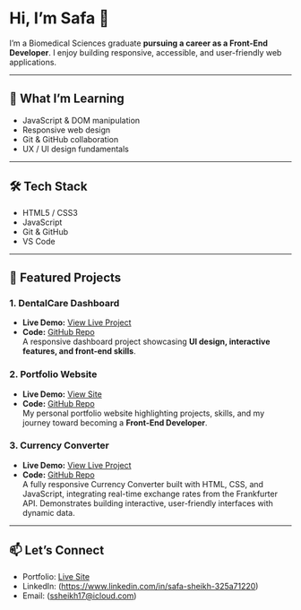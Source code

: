# Hi, I’m Safa 👋

I’m a Biomedical Sciences graduate **pursuing a career as a Front-End Developer**. 
I enjoy building responsive, accessible, and user-friendly web applications.  

---

## 🚀 What I’m Learning
- JavaScript & DOM manipulation  
- Responsive web design  
- Git & GitHub collaboration  
- UX / UI design fundamentals  

---

## 🛠️ Tech Stack
- HTML5 / CSS3  
- JavaScript  
- Git & GitHub  
- VS Code  

---

## 🔗 Featured Projects

### 1. DentalCare Dashboard
- **Live Demo:** [View Live Project](https://ssheikh17.github.io/DentalCare-Dashboard/)  
- **Code:** [GitHub Repo](https://github.com/ssheikh17/DentalCare-Dashboard)  
A responsive dashboard project showcasing **UI design, interactive features, and front-end skills**.


### 2. Portfolio Website
- **Live Demo:** [View Site](https://ssheikh17.github.io/safa-sheikh-portfolio/)  
- **Code:** [GitHub Repo](https://github.com/ssheikh17/safa-sheikh-portfolio)  
My personal portfolio website highlighting projects, skills, and my journey toward becoming a **Front-End Developer**.


### 3. Currency Converter

   - **Live Demo:** [View Live Project](https://ssheikh17.github.io/currency-converter/currency.html)  
   - **Code:** [GitHub Repo](https://github.com/ssheikh17/currency-converter)  
   A fully responsive Currency Converter built with HTML, CSS, and JavaScript, integrating real-time exchange rates from the Frankfurter API. Demonstrates building interactive, user-friendly interfaces with dynamic data.


---

## 📫 Let’s Connect
- Portfolio: [Live Site](https://ssheikh17.github.io/safa-sheikh-portfolio/)  
- LinkedIn: (https://www.linkedin.com/in/safa-sheikh-325a71220)  
- Email: (ssheikh17@icloud.com)
